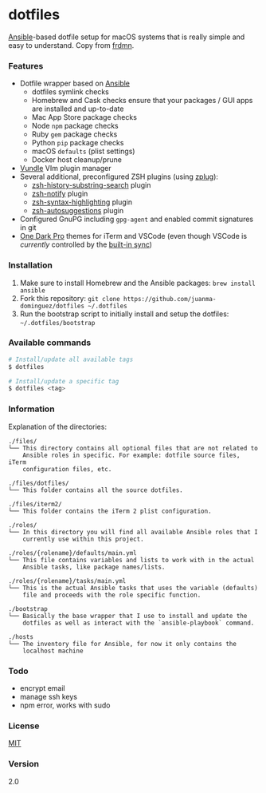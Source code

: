 # dotfiles

[Ansible](https://www.ansible.com/)-based dotfile setup for macOS systems that is really simple and easy to understand. Copy from [frdmn](https://github.com/frdmn/dotfiles).

### Features

- Dotfile wrapper based on [Ansible](https://www.ansible.com/)
  - dotfiles symlink checks
  - Homebrew and Cask checks ensure that your packages / GUI apps are installed and up-to-date
  - Mac App Store package checks
  - Node `npm` package checks
  - Ruby `gem` package checks
  - Python `pip` package checks
  - macOS `defaults` (plist settings)
  - Docker host cleanup/prune
- [Vundle](https://github.com/gmarik/Vundle.vim) VIm plugin manager
- Several additional, preconfigured ZSH plugins (using [zplug](https://github.com/zplug/zplug)):
  - [zsh-history-substring-search](https://github.com/zsh-users/zsh-history-substring-search) plugin
  - [zsh-notify](https://github.com/marzocchi/zsh-notify) plugin
  - [zsh-syntax-highlighting](https://github.com/zsh-users/zsh-notify) plugin
  - [zsh-autosuggestions](https://github.com/tarruda/zsh-autosuggestions) plugin
- Configured GnuPG including `gpg-agent` and enabled commit signatures in git
- [One Dark Pro](https://github.com/Binaryify/OneDark-Pro) themes for iTerm and VSCode (even though VSCode is _currently_ controlled by the [built-in sync](https://code.visualstudio.com/docs/editor/settings-sync))

### Installation

1. Make sure to install Homebrew and the Ansible packages:
   `brew install ansible`
1. Fork this repository:
   `git clone https://github.com/juanma-dominguez/dotfiles ~/.dotfiles`
1. Run the bootstrap script to initially install and setup the dotfiles:
   `~/.dotfiles/bootstrap`

### Available commands

```sh
# Install/update all available tags
$ dotfiles

# Install/update a specific tag
$ dotfiles <tag>
```

### Information

Explanation of the directories:

```
./files/
└── This directory contains all optional files that are not related to
    Ansible roles in specific. For example: dotfile source files, iTerm
    configuration files, etc.

./files/dotfiles/
└── This folder contains all the source dotfiles.

./files/iterm2/
└── This folder contains the iTerm 2 plist configuration.

./roles/
└── In this directory you will find all available Ansible roles that I
    currently use within this project.

./roles/{rolename}/defaults/main.yml
└── This file contains variables and lists to work with in the actual
    Ansible tasks, like package names/lists.

./roles/{rolename}/tasks/main.yml
└── This is the actual Ansible tasks that uses the variable (defaults)
    file and proceeds with the role specific function.

./bootstrap
└── Basically the base wrapper that I use to install and update the
    dotfiles as well as interact with the `ansible-playbook` command.

./hosts
└── The inventory file for Ansible, for now it only contains the
    localhost machine
```

### Todo

- encrypt email
- manage ssh keys
- npm error, works with sudo

### License

[MIT](LICENSE)

### Version

2.0
